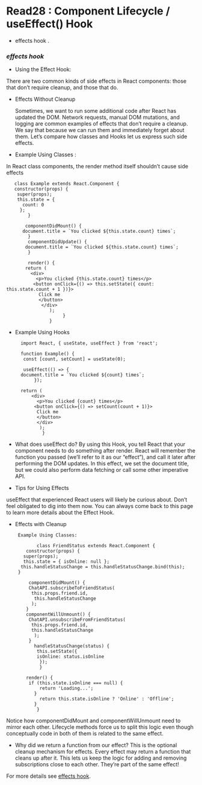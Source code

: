 # Read28 : Component Lifecycle / useEffect() Hook
* effects hook .

### *effects hook*

- Using the Effect Hook:

There are two common kinds of side effects in React components: those that don’t require cleanup, and those that do.

- Effects Without Cleanup

  Sometimes, we want to run some additional code after React has updated the DOM. Network requests, manual DOM mutations, and 
  logging are common examples of effects that don’t require a cleanup. We say that because we can run them and immediately forget 
  about them. Let’s compare how classes and Hooks let us express such side effects.

-  Example Using Classes :

In React class components, the render method itself shouldn’t cause side effects

       class Example extends React.Component {
       constructor(props) {
        super(props);
        this.state = {
          count: 0
         };
            }

           componentDidMount() {
          document.title = `You clicked ${this.state.count} times`;
            }
            componentDidUpdate() {
           document.title = `You clicked ${this.state.count} times`;
            }

            render() {
           return (
             <div>
               <p>You clicked {this.state.count} times</p>
              <button onClick={() => this.setState({ count: this.state.count + 1 })}>
                Click me
                </button>
                 </div>
                    );
                         }
                    } 

 - Example Using Hooks              

         import React, { useState, useEffect } from 'react';

         function Example() {
          const [count, setCount] = useState(0);

          useEffect(() => {
         document.title = `You clicked ${count} times`;
              });

         return (
             <div>
               <p>You clicked {count} times</p>
              <button onClick={() => setCount(count + 1)}>
               Click me
               </button>
               </div>
                );
                 }

- What does useEffect do? By using this Hook, you tell React that your component needs to do something after render. React will 
remember the function you passed (we’ll refer to it as our “effect”), and call it later after performing the DOM updates. In this 
effect, we set the document title, but we could also perform data fetching or call some other imperative API.

- Tips for Using Effects

useEffect that experienced React users will likely be curious about. Don’t feel obligated to dig into them now. You can always come 
back to this page to learn more details about the Effect Hook.

- Effects with Cleanup

       Example Using Classes:

              class FriendStatus extends React.Component {
          constructor(props) {
         super(props);
         this.state = { isOnline: null };
        this.handleStatusChange = this.handleStatusChange.bind(this);
       }

           componentDidMount() {
           ChatAPI.subscribeToFriendStatus(
            this.props.friend.id,
             this.handleStatusChange
            );
          }
          componentWillUnmount() {
           ChatAPI.unsubscribeFromFriendStatus(
            this.props.friend.id,
            this.handleStatusChange
             );
           }
             handleStatusChange(status) {
              this.setState({
              isOnline: status.isOnline
               });
               }

          render() {
           if (this.state.isOnline === null) {
               return 'Loading...';
             }
               return this.state.isOnline ? 'Online' : 'Offline';
             }
              }

Notice how componentDidMount and componentWillUnmount need to mirror each other. Lifecycle methods force us to split this logic even 
though conceptually code in both of them is related to the same effect.

- Why did we return a function from our effect? This is the optional cleanup mechanism for effects. Every effect may return a 
function that cleans up after it. This lets us keep the logic for adding and removing subscriptions close to each other. They’re 
part of the same effect!

For more details see [effects hook](https://reactjs.org/docs/hooks-effect.html).

